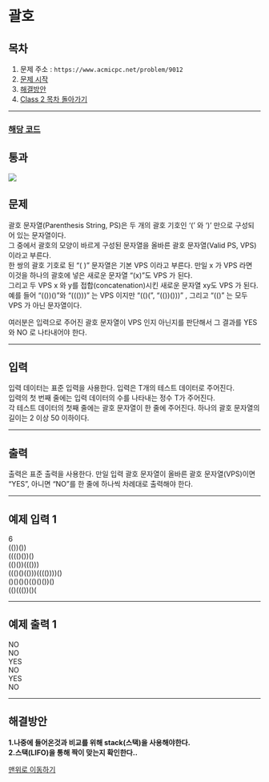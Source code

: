 # 괄호

## 목차

1. 문제 주소 : `https://www.acmicpc.net/problem/9012`
2. [문제 시작](#문제)
3. [해결방안](#해결방안)
4. [Class 2 목차 돌아가기](../README.md)
___

### [해당 코드](./괄호.java)

## 통과

<img src="https://github.com/user-attachments/assets/bbb44c8e-c11f-48dd-947e-10b46540133f">

## 문제

괄호 문자열(Parenthesis String, PS)은 두 개의 괄호 기호인 ‘(’ 와 ‘)’ 만으로 구성되어 있는 문자열이다.<br>
그 중에서 괄호의 모양이 바르게 구성된 문자열을 올바른 괄호 문자열(Valid PS, VPS)이라고 부른다.<br>
한 쌍의 괄호 기호로 된 “( )” 문자열은 기본 VPS 이라고 부른다. 만일 x 가 VPS 라면 이것을 하나의 괄호에 넣은 새로운 문자열 “(x)”도 VPS 가 된다.<br>
그리고 두 VPS x 와 y를 접합(concatenation)시킨 새로운 문자열 xy도 VPS 가 된다.<br>
예를 들어 “(())()”와 “((()))” 는 VPS 이지만 “(()(”, “(())()))” , 그리고 “(()” 는 모두 VPS 가 아닌 문자열이다.

여러분은 입력으로 주어진 괄호 문자열이 VPS 인지 아닌지를 판단해서 그 결과를 YES 와 NO 로 나타내어야 한다.

___

## 입력

입력 데이터는 표준 입력을 사용한다. 입력은 T개의 테스트 데이터로 주어진다.<br>
입력의 첫 번째 줄에는 입력 데이터의 수를 나타내는 정수 T가 주어진다.<br> 
각 테스트 데이터의 첫째 줄에는 괄호 문자열이 한 줄에 주어진다. 하나의 괄호 문자열의 길이는 2 이상 50 이하이다.

___

## 출력

출력은 표준 출력을 사용한다. 만일 입력 괄호 문자열이 올바른 괄호 문자열(VPS)이면 “YES”, 아니면 “NO”를 한 줄에 하나씩 차례대로 출력해야 한다.

---

## 예제 입력 1

6 <br>
(())()) <br>
(((()())() <br>
(()())((())) <br>
((()()(()))(((())))() <br>
()()()()(()()())() <br>
(()((())()(

---

## 예제 출력 1

NO <br>
NO <br>
YES <br>
NO <br>
YES <br>
NO

---

## 해결방안
**1.나중에 들어온것과 비교를 위해 stack(스택)을 사용해야한다.**<br>
**2.스택(LIFO)을 통해 짝이 맞는지 확인한다..**<br>

[맨위로 이동하기](#괄호)